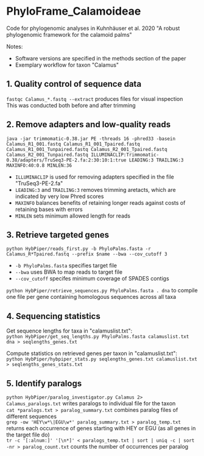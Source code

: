 # PhyloFrame_Calamoideae
Code for phylogenomic analyses in Kuhnhäuser et al. 2020 "A robust phylogenomic framework for the calamoid palms"

Notes:
- Software versions are specified in the methods section of the paper
- Exemplary workflow for taxon "Calamus"

## 1. Quality control of sequence data
```fastqc Calamus_*.fastq --extract``` produces files for visual inspection\
This was conducted both before and after trimming

## 2. Remove adapters and low-quality reads
```java -jar trimmomatic-0.38.jar PE -threads 16 -phred33 -basein Calamus_R1_001.fastq Calamus_R1_001_Tpaired.fastq Calamus_R1_001_Tunpaired.fastq Calamus_R2_001_Tpaired.fastq Calamus_R2_001_Tunpaired.fastq ILLUMINACLIP:Trimmomatic-0.38/adapters/TruSeq3-PE-2.fa:2:30:10:1:true LEADING:3 TRAILING:3 MAXINFO:40:0.8 MINLEN:36```
- ```ILLUMINACLIP``` is used for removing adapters specified in the file "TruSeq3-PE-2.fa"
- ```LEADING:3``` and ```TRAILING:3``` removes trimming aretacts, which are indicated by very low Phred scores
- ```MAXINFO``` balances benefits of retaining longer reads against costs of retaining bases with errors
- ```MINLEN``` sets minimum allowed length for reads

## 3. Retrieve targeted genes
```python HybPiper/reads_first.py -b PhyloPalms.fasta -r Calamus_R*Tpaired.fastq --prefix $name --bwa --cov_cutoff 3```
- ```-b PhyloPalms.fasta``` specifies target file
- ```--bwa``` uses BWA to map reads to target file
- ```--cov_cutoff``` specifes minimum coverage of SPADES contigs

```python HybPiper/retrieve_sequences.py PhyloPalms.fasta . dna``` to compile one file per gene containing homologous sequences across all taxa

## 4. Sequencing statistics
Get sequence lengths for taxa in "calamuslist.txt":\
```python HybPiper/get_seq_lengths.py PhyloPalms.fasta calamuslist.txt dna > seqlengths_genes.txt```

Compute statistics on retrieved genes per taxon in "calamuslist.txt":\
```python HybPiper/hybpiper_stats.py seqlengths_genes.txt calamuslist.txt > seqlengths_genes_stats.txt```

## 5. Identify paralogs
```python HybPiper/paralog_investigator.py Calamus 2> Calamus_paralogs.txt``` writes paralogs to individual file for the taxon\
```cat *paralogs.txt > paralog_summary.txt``` combines paralog files of different sequences\
```grep -ow 'HEY\w*\|EGU\w*' paralog_summary.txt > paralog_temp.txt``` returns each occurrence of genes starting with HEY or EGU (as all genes in the target file do)\
```tr -c '[:alnum:]' '[\n*]' < paralogs_temp.txt | sort | uniq -c | sort -nr > paralog_count.txt``` counts the number of occurrences per paralog



